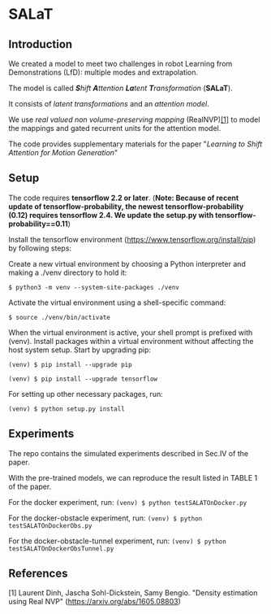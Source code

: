 # SALaT

## Introduction
We created a model to meet two challenges in robot Learning from Demonstrations (LfD): multiple modes and extrapolation.

The model is called _**S**hift **A**ttention **La**tent **T**ransformation_ (**SALaT**). 

It consists of _latent transformations_ and an _attention model_. 

We use _real valued non volume-preserving mapping_ (RealNVP)[[1]](#1) to model the mappings and gated recurrent units for the attention model.

The code provides supplementary materials for the paper "_Learning to Shift Attention for Motion Generation_"

## Setup
The code requires **tensorflow 2.2 or later**. (**Note: Because of recent update of tensorflow-probability, the newest tensorflow-probability (0.12) requires tensorflow 2.4. We update the setup.py with tensorflow-probability==0.11**)

Install the tensorflow environment (https://www.tensorflow.org/install/pip) by following steps:

Create a new virtual environment by choosing a Python interpreter and making a ./venv directory to hold it:

`$ python3 -m venv --system-site-packages ./venv`

Activate the virtual environment using a shell-specific command:

`$ source ./venv/bin/activate` 

When the virtual environment is active, your shell prompt is prefixed with (venv).
Install packages within a virtual environment without affecting the host system setup. Start by upgrading pip:

`(venv) $ pip install --upgrade pip`

`(venv) $ pip install --upgrade tensorflow`


For setting up other necessary packages, run:

`(venv) $ python setup.py install`

## Experiments

The repo contains the simulated experiments described in Sec.IV of the paper. 

With the pre-trained models, we can reproduce the result listed in TABLE 1 of the paper.

For the docker experiment, run:
`(venv) $ python testSALATOnDocker.py`

For the docker-obstacle experiment, run:
`(venv) $ python testSALATOnDockerObs.py`

For the docker-obstacle-tunnel experiment, run:
`(venv) $ python testSALATOnDockerObsTunnel.py`

## References
<a id="1">[1]</a> 
Laurent Dinh, Jascha Sohl-Dickstein, Samy Bengio. "Density estimation using Real NVP" (https://arxiv.org/abs/1605.08803)

